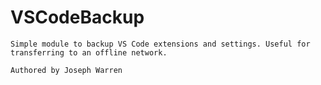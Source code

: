 # VSCodeBackup

    Simple module to backup VS Code extensions and settings. Useful for transferring to an offline network.

    Authored by Joseph Warren